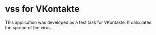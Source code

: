 # vss for VKontakte
This application was developed as a test task for VKontakte. It calculates the spread of the virus.
